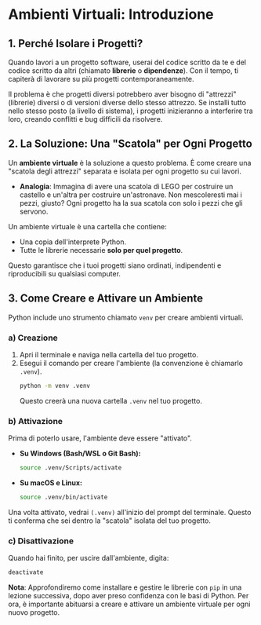 # Ambienti Virtuali: Introduzione

## 1. Perché Isolare i Progetti?

Quando lavori a un progetto software, userai del codice scritto da te e del codice scritto da altri (chiamato **librerie** o **dipendenze**). Con il tempo, ti capiterà di lavorare su più progetti contemporaneamente.

Il problema è che progetti diversi potrebbero aver bisogno di "attrezzi" (librerie) diversi o di versioni diverse dello stesso attrezzo. Se installi tutto nello stesso posto (a livello di sistema), i progetti inizieranno a interferire tra loro, creando conflitti e bug difficili da risolvere.

## 2. La Soluzione: Una "Scatola" per Ogni Progetto

Un **ambiente virtuale** è la soluzione a questo problema. È come creare una "scatola degli attrezzi" separata e isolata per ogni progetto su cui lavori.

*   **Analogia**: Immagina di avere una scatola di LEGO per costruire un castello e un'altra per costruire un'astronave. Non mescoleresti mai i pezzi, giusto? Ogni progetto ha la sua scatola con solo i pezzi che gli servono.

Un ambiente virtuale è una cartella che contiene:
-   Una copia dell'interprete Python.
-   Tutte le librerie necessarie **solo per quel progetto**.

Questo garantisce che i tuoi progetti siano ordinati, indipendenti e riproducibili su qualsiasi computer.

## 3. Come Creare e Attivare un Ambiente

Python include uno strumento chiamato `venv` per creare ambienti virtuali.

### a) Creazione

1.  Apri il terminale e naviga nella cartella del tuo progetto.
2.  Esegui il comando per creare l'ambiente (la convenzione è chiamarlo `.venv`).
    ```bash
    python -m venv .venv
    ```
    Questo creerà una nuova cartella `.venv` nel tuo progetto.

### b) Attivazione

Prima di poterlo usare, l'ambiente deve essere "attivato".

*   **Su Windows (Bash/WSL o Git Bash):**
    ```bash
    source .venv/Scripts/activate
    ```
*   **Su macOS e Linux:**
    ```bash
    source .venv/bin/activate
    ```

Una volta attivato, vedrai `(.venv)` all'inizio del prompt del terminale. Questo ti conferma che sei dentro la "scatola" isolata del tuo progetto.

### c) Disattivazione

Quando hai finito, per uscire dall'ambiente, digita:
```bash
deactivate
```

**Nota**: Approfondiremo come installare e gestire le librerie con `pip` in una lezione successiva, dopo aver preso confidenza con le basi di Python. Per ora, è importante abituarsi a creare e attivare un ambiente virtuale per ogni nuovo progetto.